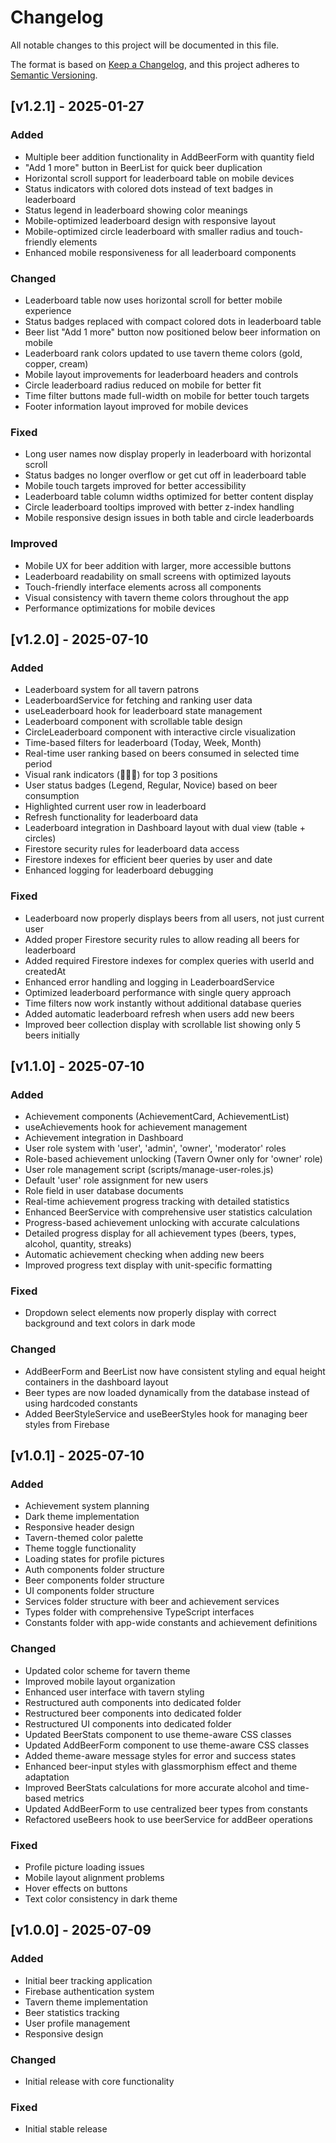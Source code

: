 # Changelog

All notable changes to this project will be documented in this file.

The format is based on [Keep a Changelog](https://keepachangelog.com/en/1.0.0/),
and this project adheres to [Semantic Versioning](https://semver.org/spec/v2.0.0.html).


## [v1.2.1] - 2025-01-27

### Added
- Multiple beer addition functionality in AddBeerForm with quantity field
- "Add 1 more" button in BeerList for quick beer duplication
- Horizontal scroll support for leaderboard table on mobile devices
- Status indicators with colored dots instead of text badges in leaderboard
- Status legend in leaderboard showing color meanings
- Mobile-optimized leaderboard design with responsive layout
- Mobile-optimized circle leaderboard with smaller radius and touch-friendly elements
- Enhanced mobile responsiveness for all leaderboard components

### Changed
- Leaderboard table now uses horizontal scroll for better mobile experience
- Status badges replaced with compact colored dots in leaderboard table
- Beer list "Add 1 more" button now positioned below beer information on mobile
- Leaderboard rank colors updated to use tavern theme colors (gold, copper, cream)
- Mobile layout improvements for leaderboard headers and controls
- Circle leaderboard radius reduced on mobile for better fit
- Time filter buttons made full-width on mobile for better touch targets
- Footer information layout improved for mobile devices

### Fixed
- Long user names now display properly in leaderboard with horizontal scroll
- Status badges no longer overflow or get cut off in leaderboard table
- Mobile touch targets improved for better accessibility
- Leaderboard table column widths optimized for better content display
- Circle leaderboard tooltips improved with better z-index handling
- Mobile responsive design issues in both table and circle leaderboards

### Improved
- Mobile UX for beer addition with larger, more accessible buttons
- Leaderboard readability on small screens with optimized layouts
- Touch-friendly interface elements across all components
- Visual consistency with tavern theme colors throughout the app
- Performance optimizations for mobile devices

## [v1.2.0] - 2025-07-10

### Added
- Leaderboard system for all tavern patrons
- LeaderboardService for fetching and ranking user data
- useLeaderboard hook for leaderboard state management
- Leaderboard component with scrollable table design
- CircleLeaderboard component with interactive circle visualization
- Time-based filters for leaderboard (Today, Week, Month)
- Real-time user ranking based on beers consumed in selected time period
- Visual rank indicators (🥇🥈🥉) for top 3 positions
- User status badges (Legend, Regular, Novice) based on beer consumption
- Highlighted current user row in leaderboard
- Refresh functionality for leaderboard data
- Leaderboard integration in Dashboard layout with dual view (table + circles)
- Firestore security rules for leaderboard data access
- Firestore indexes for efficient beer queries by user and date
- Enhanced logging for leaderboard debugging

### Fixed
- Leaderboard now properly displays beers from all users, not just current user
- Added proper Firestore security rules to allow reading all beers for leaderboard
- Added required Firestore indexes for complex queries with userId and createdAt
- Enhanced error handling and logging in LeaderboardService
- Optimized leaderboard performance with single query approach
- Time filters now work instantly without additional database queries
- Added automatic leaderboard refresh when users add new beers
- Improved beer collection display with scrollable list showing only 5 beers initially

## [v1.1.0] - 2025-07-10

### Added 
- Achievement components (AchievementCard, AchievementList)
- useAchievements hook for achievement management
- Achievement integration in Dashboard
- User role system with 'user', 'admin', 'owner', 'moderator' roles
- Role-based achievement unlocking (Tavern Owner only for 'owner' role)
- User role management script (scripts/manage-user-roles.js)
- Default 'user' role assignment for new users
- Role field in user database documents
- Real-time achievement progress tracking with detailed statistics
- Enhanced BeerService with comprehensive user statistics calculation
- Progress-based achievement unlocking with accurate calculations
- Detailed progress display for all achievement types (beers, types, alcohol, quantity, streaks)
- Automatic achievement checking when adding new beers
- Improved progress text display with unit-specific formatting

### Fixed
- Dropdown select elements now properly display with correct background and text colors in dark mode

### Changed
- AddBeerForm and BeerList now have consistent styling and equal height containers in the dashboard layout
- Beer types are now loaded dynamically from the database instead of using hardcoded constants
- Added BeerStyleService and useBeerStyles hook for managing beer styles from Firebase

## [v1.0.1] - 2025-07-10

### Added
- Achievement system planning
- Dark theme implementation
- Responsive header design
- Tavern-themed color palette
- Theme toggle functionality
- Loading states for profile pictures
- Auth components folder structure
- Beer components folder structure
- UI components folder structure
- Services folder structure with beer and achievement services
- Types folder with comprehensive TypeScript interfaces
- Constants folder with app-wide constants and achievement definitions

### Changed
- Updated color scheme for tavern theme
- Improved mobile layout organization
- Enhanced user interface with tavern styling
- Restructured auth components into dedicated folder
- Restructured beer components into dedicated folder
- Restructured UI components into dedicated folder
- Updated BeerStats component to use theme-aware CSS classes
- Updated AddBeerForm component to use theme-aware CSS classes
- Added theme-aware message styles for error and success states
- Enhanced beer-input styles with glassmorphism effect and theme adaptation
- Improved BeerStats calculations for more accurate alcohol and time-based metrics
- Updated AddBeerForm to use centralized beer types from constants
- Refactored useBeers hook to use beerService for addBeer operations

### Fixed
- Profile picture loading issues
- Mobile layout alignment problems
- Hover effects on buttons
- Text color consistency in dark theme

## [v1.0.0] - 2025-07-09

### Added
- Initial beer tracking application
- Firebase authentication system
- Tavern theme implementation
- Beer statistics tracking
- User profile management
- Responsive design

### Changed
- Initial release with core functionality

### Fixed
- Initial stable release 